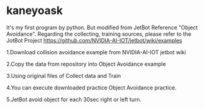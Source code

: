 # kaneyoask
It's my first program by python. But modified from JetBot Reference "Object Avoidance".
Regarding the collecting, training sources, please refer to the JotBot Project
https://github.com/NVIDIA-AI-IOT/jetbot/wiki/examples

<Installation>
1.Download collision avoidance example from NVIDIA-AI-IOT jetbot wiki
  
2.Copy the data from repository into Object Avoidance example
  
3.Using original files of Collect data and Train
  
4.You can execute downloaded practice Object Avoidance practice.
  
5.JetBot avoid object for each 30sec right or left turn.
